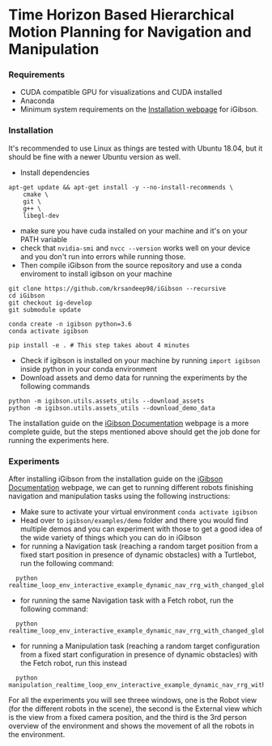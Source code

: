 <!-- #  iGibson: A Simulation Environment to train Robots in Large Realistic Interactive Scenes

<img src="./docs/images/igibsonlogo.png" width="500"> <img src="./docs/images/igibson.gif" width="250"> 

iGibson is a simulation environment providing fast visual rendering and physics simulation based on Bullet. iGibson is equipped with fifteen fully interactive high quality scenes, hundreds of large 3D scenes reconstructed from real homes and offices, and compatibility with datasets like CubiCasa5K and 3D-Front, providing 8000+ additional interactive scenes. Some of the features of iGibson include domain randomization, integration with motion planners and easy-to-use tools to collect human demonstrations. With these scenes and features, iGibson allows researchers to train and evaluate robotic agents that use visual signals to solve navigation and manipulation tasks such as opening doors, picking up and placing objects, or searching in cabinets.

### Latest Updates

[12/1/2020] Major update to iGibson to reach iGibson v1.0, for details please refer to our [arxiv preprint](https://arxiv.org/abs/2012.02924). 

- Release of iGibson dataset that includes 15 fully interactive scenes and 500+ object models annotated with materials and physical attributes on top of [existing 3D articulated models](https://cs.stanford.edu/~kaichun/partnet/).
- Compatibility to import [CubiCasa5K](https://github.com/CubiCasa/CubiCasa5k) and [3D-Front](https://tianchi.aliyun.com/specials/promotion/alibaba-3d-scene-dataset) scene descriptions leading to more than 8000 extra interactive scenes!
- New features in iGibson: Physically based rendering, 1-beam and 16-beam LiDAR, domain randomization, motion planning integration, tools to collect human demos and more!
- Code refactoring, better class structure and cleanup. 

[05/14/2020] Added dynamic light support :flashlight:

[04/28/2020] Added support for Mac OSX :computer:

### Citation
If you use iGibson or its assets and models, consider citing the following publication:

```
@article{shenigibson,
  title={iGibson, a Simulation Environment for Interactive Tasks in Large Realistic Scenes},
  author={Shen*, Bokui and Xia*, Fei and Li*, Chengshu and Mart{\'i}n-Mart{\'i}n*, Roberto and Fan, Linxi and Wang, Guanzhi and Buch, Shyamal and D’Arpino, Claudia and Srivastava, Sanjana and Tchapmi, Lyne P and  Vainio, Kent and Fei-Fei, Li and Savarese, Silvio},
  journal={arXiv preprint arXiv:2012.02924},
  year={2020}
}
```

### Documentation
The documentation for iGibson can be found here: [iGibson Documentation](http://svl.stanford.edu/igibson/docs/). It includes installation guide (including data download instructions), quickstart guide, code examples, and APIs.

If you want to know more about iGibson, you can also check out [our webpage](http://svl.stanford.edu/igibson),  [our
 updated arxiv preprint](https://arxiv.org/abs/2012.02924) and [our previous RAL+ICRA20 paper](https://arxiv.org/abs/1910.14442).

### Dowloading the Dataset of 3D Scenes

With iGibson v1.0 release, you will have access to 15 fully interactive scenes (100+ rooms) that can be
 used in simulation. As a highlight, here
 are the features we support. We also include 500+ object models.  

- Scenes are the
 result of converting 3D reconstructions of real homes into fully interactive simulatable models.
- Each scene corresponds to one floor of a real-world home.
The scenes are annotated with bounding box location and size of different objects, mostly furniture, e.g. cabinets, doors, stoves, tables, chairs, beds, showers, toilets, sinks...
- Scenes include layout information (occupancy, semantics)
- Each scene's lighting effect is designed manually, and the texture of the building elements (walls, floors, ceilings
) is baked offline with high-performant ray-tracing
- Scenes are defined in iGSDF (iGibson Scene Definition Format), an extension of URDF, and shapes are OBJ files with
 associated materials

For instructions to install iGibson and download dataset, you can visit [installation guide](http://svl.stanford.edu/igibson/docs/installation.html).

There are other datasets we link to iGibson. We include support to use CubiCasa5K and 3DFront scenes, adding up more than 8000 extra interactive scenes to use in iGibson! Check our documentation on how to use those.

We also maintain compatibility with datasets of 3D reconstructed large real-world scenes (homes and offices) that you can download and use with iGibson, for example from our previous simulator, Gibson. All of them will be accessible once you fill in this <a href="https://forms.gle/36TW9uVpjrE1Mkf9A" target="_blank">[form]</a>.

### Contributing
This is the github repository for iGibson (pip package `igibson`) 1.0 release. Bug reports, suggestions for improvement, as well as community developments are encouraged and appreciated. Please, consider creating an issue or sending us an email. 

The support for our previous version of the environment, Gibson, can be found in the [following repository](http://github.com/StanfordVL/GibsonEnv/).

# VR Information

Instructions for installing Gibson and VR integration on Windows 10.
Assuming a fresh install of Windows.

These instructions partially overlap with installing Gibson
http://svl.stanford.edu/igibson/docs/installation.html#installation-method 
but are tailored to run the VR components in Windows.


VR Station
==========

Install Steam and Steam VR, connect VR headset and base stations, set up VR room
Run steam performance test.

https://www.vive.com/eu/support/vive/category_howto/setting-up-for-the-first-time.html


Dependencies and environment:
=============================

* Skip this step if you have a working terminal setup in Windows

Follow these instructions to download and install Cygwin: https://www.cygwin.com/ and then https://www.howtogeek.com/howto/41382/how-to-use-linux-commands-in-windows-with-cygwin/ - Cygwin provides a similar experience to the Linux terminal on Windows, and makes working with iGibson much easier.

**Note:** In the article they add C:\Cygwin\bin to the PATH, but the name of your folder may differ. Check in your C: drive in file explorer to see whether you have a folder named Cygwin, or cygwin64 (or perhaps something different). Use this path instead.

**Pro tip:** To run the Windows command line, press Win+R, then type cmd. We recommend pinning this to your taskbar for easy access.

* git 
https://git-scm.com/download/win

* Python
https://www.python.org/downloads/release/python-377/

* Anaconda 
https://www.anaconda.com/distribution/#download-section

Make sure anaconda is added to the PATH by ticking the appropriate box during installation.

* Build Tools for Visual Studio:
Microsoft Visual C++ 14.0 is required. Get it with "Build Tools for Visual Studio": 
https://visualstudio.microsoft.com/downloads/
This is needed for bullet

* cmake:
https://cmake.org/download/
Needed for building MeshRendererContext and Pybind.

* SRAnipal (needed for eye tracking):
https://hub.vive.com/en-US/download

Download the VIVE_SRanipalInstaller msi file and install SRAnipal.

Companion Window:
=============================

iGibson VR utilizes Steam VR's built-in companion window to visualize what the user sees in their headset. To open this window, launch Steam VR. Then click on the hamburger menu in the top-left corner of the VR status menu (the dark blue window with icons for the VR devices).
Within that menu, locate the "Display VR View" button and click it. From this view, you can change which eye you are looking at (or look at both), and can make the window fullscreen.
Note that this window will be black until an application is running, and the headset is detected by the lighthouse sensors.

We also support a custom-build companion window that can run in iGibson - this can be enabled in the vr_config file, described below (although it is off by default).

Gibson
======

* Get codebase and assets:

```
$ git clone https://github.com/fxia22/iGibson.git --recursive (depending on your computer you may need to add the --init flag as well)
$ cd iGibson
$ git fetch origin
$ git checkout -b igvr origin/igvr
$ git submodule update --recursive
```

Follow the instructions on the iGibson website to obtain the iGibson assets and dataset (http://svl.stanford.edu/igibson/docs/).

* Create anaconda env:

```
$ conda create -n igvr python=3.6
```
Activate conda env:
```
$ conda activate igvr
```
* Install Gibson in anaconda env:
```
$ cd iGibson
```
- Make sure you are on the igvr branch.
```
$ pip install -e .
```

Now, with your conda environment activate, run the following two commands:
1) pip uninstall pybullet && pip install --no-cache-dir https://github.com/StanfordVL/bullet3/archive/master.zip (this replaces Stanford pybullet with SVL's pybullet, which contains optimizations for VR)
2) pip install podsixnet (networking library used in multi-user VR)

Important - VR functionality and where to find it:

You can find all the VR demos in iGibson/igibson/examples/demo/vr_demos, which has the following structure:

- vr demo files for normal VR

- atus folder containing lunch packing demo

- data_save_replay folder containing save/replay demos

- muvr folder containing multi-user VR demos

- robot_embodiment folder containing robot embodiment VR demos

Benchmarks:

We have two benchmarks - a hand and speed benchmark, both of which can be found in the top leve of the vr_demos folder. In these demos, you can time yourself performing various challenges,
such as putting objects away into specific containers/cabinets. Please see the comments in these demo files for more information.

VR settings and button mapping:

You can find the global vr settings in the vr_config.yaml in the igibson folder. Please change all VR settings from here. Within the settings, you will also find the button mapping from actions to buttons.
Please run vr_demos/vr_button_mapping.py to figure out which physical controller buttons correspond to which indices in OpenVR. It is only necessary to do this if you are remapping an existing controller,
or adding in a mapping for a new controller.

Additional information:
1) Most VR functions can be found in the igibson/simulator.py
2) The VrAgent and its associated VR objects can be found in igibson/objects/vr_objects.py
3) VR utility functions are found in igibson/utils/vr_utils.py
4) The VR renderer can be found in igibson/render/mesh_renderer.py
5) The underlying VR C++ code can be found in vr_mesh_render.h and .cpp in igibson/render/cpp

To get started with the iGibson VR experience run:

$ python vr_playground.py

By default the LOAD_PARTIAL boolean is set to false to speed up loading (loads first 10 objects into the scene as well as some objects to interact with). Please edit this variable to True if you wish to load the entire Rs_int scene.

Note: we recommend looking at igibson/render/mesh_renderer/mesh_renderer_vr.py to see the VrSettings class. A single VrSettings object is created and passed in to the Simulator constructor at the start of every demo, and you can modify it to change your experience. Here is a list of the things you can set, along with their default values:

  1) use_vr (default True) - whether to render to the HMD and use VR system or just render to screen (used for debugging)
  2) eye_tracking (default True) - whether to use eye tracking. Turn this off if your headset does not support eye tracking (only the HTC Vive Pro Eye does)
  3) touchpad_movement (default True) - whether to enable use of touchpad to move - this will help you get around large scenes if your play area is small
  4) movement_controller (default 'right') - device to controler movement - can be right or left (representing the corresponding controllers). Default is for right-handed people - please change to left if that is more comfortable.
  4) relative_movement_device (default 'hmd') - which device to use to control touchpad movement direction (can be any VR device). You should not need to change this.
  5) movement_speed (default 0.01) - how fast you move when using the touchpad. This number has been calibrated carefully, however feel free to change it if you want to speed up/slow down.

To use the VR assets, please access the Google drive folder at this link:
https://drive.google.com/drive/folders/1zm3ZpPc7yHwyALEGfsb0_NybFMvV81Um?usp=sharing
Please place all of these folders into your assets/models folder, with their original names. Place the fonts folder in the top-level assets directory.

Have fun in VR!

Helpful tips:
1) Press ESCAPE to force the fullscreen rendering window to close during program execution (although fullscreen is disabled by default)
2) Before using SRAnipal eye tracking, you may want to re-calibrate the eye tracker. Please go to the Vive system settings to perform this calibration. -->



#  Time Horizon Based Hierarchical Motion Planning for Navigation and Manipulation


### Requirements
- CUDA compatible GPU for visualizations and CUDA installed
- Anaconda
- Minimum system requirements on the [Installation webpage](http://svl.stanford.edu/igibson/docs/installation.html#installing-the-environment) for iGibson.

### Installation
It's recommended to use Linux as things are tested with Ubuntu 18.04, but it should be fine with a newer Ubuntu version as well.

- Install dependencies
```
apt-get update && apt-get install -y --no-install-recommends \
    cmake \
    git \
    g++ \
    libegl-dev
```
- make sure you have cuda installed on your machine and it's on your PATH variable
- check that `nvidia-smi` and `nvcc --version` works well on your device and you don't run into errors while running those.
- Then compile iGibson from the source repository and use a conda enviroment to install igibson on your machine
```
git clone https://github.com/krsandeep98/iGibson --recursive
cd iGibson
git checkout ig-develop
git submodule update

conda create -n igibson python=3.6
conda activate igibson

pip install -e . # This step takes about 4 minutes
```
- Check if igibson is installed on your machine by running `import igibson` inside python in your conda environment
- Download assets and demo data for running the experiments by the following commands
```
python -m igibson.utils.assets_utils --download_assets
python -m igibson.utils.assets_utils --download_demo_data
```

The installation guide on the [iGibson Documentation](http://svl.stanford.edu/igibson/docs/) webpage is a more complete guide, but the steps mentioned above should get the job done for running the experiments here.

### Experiments
<!-- <img src="./docs/images/igibsonlogo.png" width="500"> <img src="./docs/images/igibson.gif" width="250">  -->
After installing iGibson from the installation guide on the [iGibson Documentation](http://svl.stanford.edu/igibson/docs/) webpage, we can get to running different robots finishing navigation and manipulation tasks using the following instructions:

- Make sure to activate your virtual environment `conda activate igibson`
- Head over to `igibson/examples/demo` folder and there you would find multiple demos and you can experiment with those to get a good idea of the wide variety of things which you can do in iGibson
- for running a Navigation task (reaching a random target position from a fixed start position in presence of dynamic obstacles) with a Turtlebot, run the following command:
```
  python realtime_loop_env_interactive_example_dynamic_nav_rrg_with_changed_global_clock.py
```
- for running the same Navigation task with a Fetch robot, run the following command:
```
  python realtime_loop_env_interactive_example_dynamic_nav_rrg_with_changed_global_clock_Fetch.py
```
- for running a Manipulation task (reaching a random target configuration from a fixed start configuration in presence of dynamic obstacles) with the Fetch robot, run this instead
```
  python manipulation_realtime_loop_env_interactive_example_dynamic_nav_rrg_with_changed_global_clock.py
```

For all the experiments you will see threee windows, one is the Robot view (for the different robots in the scene), the second is the External view which is the view from a fixed camera position, and the third is the 3rd person overview of the environment and shows the movement of all the robots in the environment.

<!-- iGibson is a simulation environment providing fast visual rendering and physics simulation based on Bullet. iGibson is equipped with fifteen fully interactive high quality scenes, hundreds of large 3D scenes reconstructed from real homes and offices, and compatibility with datasets like CubiCasa5K and 3D-Front, providing 8000+ additional interactive scenes. Some of the features of iGibson include domain randomization, integration with motion planners and easy-to-use tools to collect human demonstrations. With these scenes and features, iGibson allows researchers to train and evaluate robotic agents that use visual signals to solve navigation and manipulation tasks such as opening doors, picking up and placing objects, or searching in cabinets. -->

